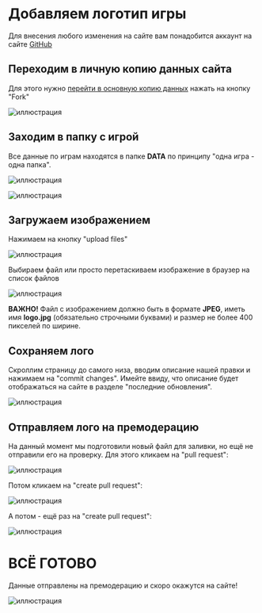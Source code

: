 # Добавляем логотип игры

Для внесения любого изменения на сайте вам понадобится аккаунт на сайте [GitHub](https://github.com/)

## Переходим в личную копию данных сайта

Для этого нужно [перейти в основную копию данных](https://github.com/Newbilius/GamesRevival) нажать на кнопку "Fork"

![иллюстрация](/MANUAL/img/fork.png)

## Заходим в папку с игрой

Все данные по играм находятся в папке **DATA** по принципу "одна игра - одна папка".

![иллюстрация](/MANUAL/img/data_folder.png)

![иллюстрация](/MANUAL/img/doom2d.png)

## Загружаем изображением

Нажимаем на кнопку "upload files"

![иллюстрация](/MANUAL/img/add_logo_1.png)

Выбираем файл или просто перетаскиваем изображение в браузер на список файлов

![иллюстрация](/MANUAL/img/add_logo_2.png)

**ВАЖНО!** Файл с изображением должно быть в формате **JPEG**, иметь имя **logo.jpg** (обязательно строчными буквами) и размер не более 400 пикселей по ширине.

## Сохраняем лого

Скроллим страницу до самого низа, вводим описание нашей правки и нажимаем на "commit changes". Имейте ввиду, что описание будет отображаться на сайте в разделе "последние обновления".

![иллюстрация](/MANUAL/img/add_logo_commit.png)

## Отправляем лого на премодерацию

На данный момент мы подготовили новый файл для заливки, но ещё не отправили его на проверку. Для этого кликаем на "pull request":

![иллюстрация](/MANUAL/img/pull_request_from_fork.png)

Потом кликаем на "create pull request":

![иллюстрация](/MANUAL/img/create_pull_request1.png)

А потом - ещё раз на "create pull request":

![иллюстрация](/MANUAL/img/create_pull_request2.png)

# **ВСЁ ГОТОВО**

Данные отправлены на премодерацию и скоро окажутся на сайте!

![иллюстрация](/MANUAL/img/create_pull_request3.png)
